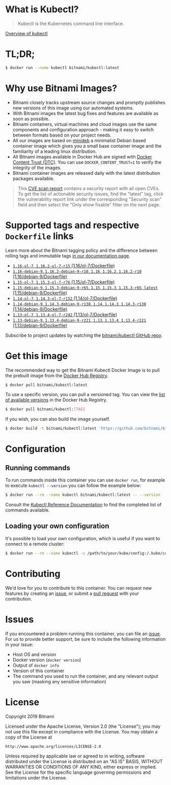 
# What is Kubectl?

> Kubectl is the Kubernetes command line interface.

[Overview of kubectl](https://kubernetes.io/docs/reference/kubectl/overview/)

# TL;DR;

```bash
$ docker run --name kubectl bitnami/kubectl:latest
```

# Why use Bitnami Images?

* Bitnami closely tracks upstream source changes and promptly publishes new versions of this image using our automated systems.
* With Bitnami images the latest bug fixes and features are available as soon as possible.
* Bitnami containers, virtual machines and cloud images use the same components and configuration approach - making it easy to switch between formats based on your project needs.
* All our images are based on [minideb](https://github.com/bitnami/minideb) a minimalist Debian based container image which gives you a small base container image and the familiarity of a leading linux distribution.
* All Bitnami images available in Docker Hub are signed with [Docker Content Trust (DTC)](https://docs.docker.com/engine/security/trust/content_trust/). You can use `DOCKER_CONTENT_TRUST=1` to verify the integrity of the images.
* Bitnami container images are released daily with the latest distribution packages available.


> This [CVE scan report](https://quay.io/repository/bitnami/kubectl?tab=tags) contains a security report with all open CVEs. To get the list of actionable security issues, find the "latest" tag, click the vulnerability report link under the corresponding "Security scan" field and then select the "Only show fixable" filter on the next page.

# Supported tags and respective `Dockerfile` links

Learn more about the Bitnami tagging policy and the difference between rolling tags and immutable tags [in our documentation page](https://docs.bitnami.com/containers/how-to/understand-rolling-tags-containers/).


* [`1.16-ol-7`, `1.16.2-ol-7-r15` (1.16/ol-7/Dockerfile)](https://github.com/bitnami/bitnami-docker-kubectl/blob/1.16.2-ol-7-r15/1.16/ol-7/Dockerfile)
* [`1.16-debian-9`, `1.16.2-debian-9-r10`, `1.16`, `1.16.2`, `1.16.2-r10` (1.16/debian-9/Dockerfile)](https://github.com/bitnami/bitnami-docker-kubectl/blob/1.16.2-debian-9-r10/1.16/debian-9/Dockerfile)
* [`1.15-ol-7`, `1.15.3-ol-7-r76` (1.15/ol-7/Dockerfile)](https://github.com/bitnami/bitnami-docker-kubectl/blob/1.15.3-ol-7-r76/1.15/ol-7/Dockerfile)
* [`1.15-debian-9`, `1.15.3-debian-9-r65`, `1.15`, `1.15.3`, `1.15.3-r65`, `latest` (1.15/debian-9/Dockerfile)](https://github.com/bitnami/bitnami-docker-kubectl/blob/1.15.3-debian-9-r65/1.15/debian-9/Dockerfile)
* [`1.14-ol-7`, `1.14.3-ol-7-r152` (1.14/ol-7/Dockerfile)](https://github.com/bitnami/bitnami-docker-kubectl/blob/1.14.3-ol-7-r152/1.14/ol-7/Dockerfile)
* [`1.14-debian-9`, `1.14.3-debian-9-r138`, `1.14`, `1.14.3`, `1.14.3-r138` (1.14/debian-9/Dockerfile)](https://github.com/bitnami/bitnami-docker-kubectl/blob/1.14.3-debian-9-r138/1.14/debian-9/Dockerfile)
* [`1.13-ol-7`, `1.13.4-ol-7-r242` (1.13/ol-7/Dockerfile)](https://github.com/bitnami/bitnami-docker-kubectl/blob/1.13.4-ol-7-r242/1.13/ol-7/Dockerfile)
* [`1.13-debian-9`, `1.13.4-debian-9-r221`, `1.13`, `1.13.4`, `1.13.4-r221` (1.13/debian-9/Dockerfile)](https://github.com/bitnami/bitnami-docker-kubectl/blob/1.13.4-debian-9-r221/1.13/debian-9/Dockerfile)

Subscribe to project updates by watching the [bitnami/kubectl GitHub repo](https://github.com/bitnami/bitnami-docker-kubectl).

# Get this image

The recommended way to get the Bitnami Kubectl Docker Image is to pull the prebuilt image from the [Docker Hub Registry](https://hub.docker.com/r/bitnami/kubectl).

```bash
$ docker pull bitnami/kubectl:latest
```

To use a specific version, you can pull a versioned tag. You can view the [list of available versions](https://hub.docker.com/r/bitnami/kubectl/tags/) in the Docker Hub Registry.

```bash
$ docker pull bitnami/kubectl:[TAG]
```

If you wish, you can also build the image yourself.

```bash
$ docker build -t bitnami/kubectl:latest 'https://github.com/bitnami/bitnami-docker-kubectl.git#master:1.15/debian-9'
```

# Configuration

## Running commands

To run commands inside this container you can use `docker run`, for example to execute `kubectl --version` you can follow the example below:

```bash
$ docker run --rm --name kubectl bitnami/kubectl:latest -- --version
```

Consult the [Kubectl Reference Documentation](https://kubernetes.io/docs/reference/generated/kubectl/kubectl-commands) to find the completed list of commands available.

## Loading your own configuration

It's possible to load your own configuration, which is useful if you want to connect to a remote cluster:

```bash
$ docker run --rm --name kubectl -v /path/to/your/kube/config:/.kube/config bitnami/kubectl:latest
```

# Contributing

We'd love for you to contribute to this container. You can request new features by creating an [issue](https://github.com/bitnami/bitnami-docker-kubectl/issues), or submit a [pull request](https://github.com/bitnami/bitnami-docker-kubectl/pulls) with your contribution.

# Issues

If you encountered a problem running this container, you can file an [issue](https://github.com/bitnami/bitnami-docker-kubectl/issues). For us to provide better support, be sure to include the following information in your issue:

- Host OS and version
- Docker version (`docker version`)
- Output of `docker info`
- Version of this container
- The command you used to run the container, and any relevant output you saw (masking any sensitive information)

# License

Copyright 2019 Bitnami

Licensed under the Apache License, Version 2.0 (the "License");
you may not use this file except in compliance with the License.
You may obtain a copy of the License at

    http://www.apache.org/licenses/LICENSE-2.0

Unless required by applicable law or agreed to in writing, software
distributed under the License is distributed on an "AS IS" BASIS,
WITHOUT WARRANTIES OR CONDITIONS OF ANY KIND, either express or implied.
See the License for the specific language governing permissions and
limitations under the License.
